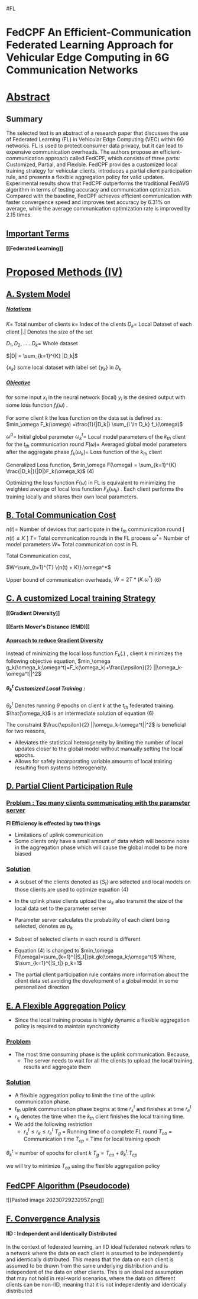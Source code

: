 #FL 
# FedCPF An Efficient-Communication Federated Learning Approach for Vehicular Edge Computing in 6G Communication Networks



# <u>Abstract</u>

## Summary
The selected text is an abstract of a research paper that discusses the use of Federated Learning (FL) in Vehicular Edge Computing (VEC) within 6G networks. FL is used to protect consumer data privacy, but it can lead to expensive communication overheads. The authors propose an efficient-communication approach called FedCPF, which consists of three parts: Customized, Partial, and Flexible. FedCPF provides a customized local training strategy for vehicular clients, introduces a partial client participation rule, and presents a flexible aggregation policy for valid updates. Experimental results show that FedCPF outperforms the traditional FedAVG algorithm in terms of testing accuracy and communication optimization. Compared with the baseline, FedCPF achieves efficient communication with faster convergence speed and improves test accuracy by 6.31% on average, while the average communication optimization rate is improved by 2.15 times.

## <u>Important Terms</u>

#### [[Federated Learning]]



# <u>Proposed Methods (IV)</u>

## <u>A. System Model</u>

##### <u>Notations</u>
$K =$ Total number of clients
$k =$ Index  of the clients
$D_k =$ Local Dataset of each client
$| . |$  Denotes the size of the set

${D_1,D_2, ......D_k} =$ Whole dataset

$|D| = \sum_{k=1}^{K} |D_k|$ 

{$x_k$} some local dataset with label set {$y_k$} in $D_k$ 

##### <u>Objective</u>
for some input $x_i$ in the neural network (local) $y_i$ is the desired output with some loss function $f_i(\omega)$ .

For some client $k$ the loss function on the data set is defined as:
$min_\omega F_k(\omega) =\frac{1}{|D_k|} \sum_{i \in D_k} f_i(\omega)$


$\omega^0 =$  Initial global parameter
$\omega_k^t =$ Local model parameters of the $k_{th}$ client for the $t_{th}$ communication round
$F(\omega) =$ Averaged global model parameters after the aggregate phase
$f_k(\omega_k) =$ Loss function of the $k_{th}$ client

Generalized Loss function,
$min_\omega F(\omega) = \sum_{k=1}^{K} \frac{|D_k|}{|D|}F_k(\omega_k)$                                    (4)

Optimizing the loss function $F(\omega)$ in FL is equivalent to minimizing the weighted average of local loss function $F_k(\omega_k)$ . Each client performs the training locally and shares their own local parameters.

## <u>B. Total Communication Cost</u>

$n(t) =$ Number of devices that participate in the $t_{th}$ communication round  \[ $n(t) \le K$ ]
$T =$ Total communication rounds in the FL process
$\omega^* =$ Number of model parameters
$W =$ Total communication cost in FL 

Total Communication cost,

$W=\sum_{t=1}^{T} \{n(t) + K\}.\omega^*$

Upper bound of communication overheads,
$\tilde{W}= 2T*(K.\omega^*)$                                                   (6)

##  <u>C. A customized Local training Strategy</u>

#### [[Gradient Diversity]]

#### [[Earth Mover's Distance (EMD)]]


#### <u>Approach to reduce Gradient Diversity</u>

Instead of minimizing the local loss function $F_k(.)$ , client $k$ minimizes the following objective equation,
$min_\omega  g_k(\omega_k;\omega^t)=F_k(\omega_k)+\frac{\epsilon}{2} ||\omega_k-\omega^t||^2$ 

##### $\theta_k^t$ Customized Local Training : 
$\theta_k^t$ Denotes running $\theta$ epochs on client $k$ at the $t_{th}$ federated training. 
$\hat{\omega_k}$ is an intermediate solution of equation (6)

The constraint $\frac{\epsilon}{2} ||\omega_k-\omega^t||^2$ is beneficial for two reasons,
- Alleviates the statistical heterogeneity by limiting the number of local updates closer to the global model without manually setting the local epochs.
- Allows for safely incorporating variable amounts of local training resulting from systems heterogeneity. 

## <u>D. Partial Client Participation Rule</u>

### <u>Problem : Too many clients communicating with the  parameter server</u>
**Fl Efficiency is effected by two things**
- Limitations of uplink communication
- Some clients only have a small amount of data which will become noise in the aggregation phase which will cause the global model to be more biased
### <u>Solution</u>
- A subset of the clients denoted as $\{S_t\}$ are selected and local models on those clients are used to optimize equation (4)
- In the uplink phase clients upload the $\omega_k$ also transmit the size of the local data set to the parameter server
- Parameter server calculates the probability of each client being selected, denotes as $p_k$ 
- Subset of selected clients in each round is different
- Equation (4) is changed to 
$min_\omega F(\omega)=\sum_{k=1}^{|S_t|}pk.gk(\omega_k;\omega^t)$
Where, $\sum_{k=1}^{|S_t|} p_k=1$

- The partial client participation rule contains more information about the client data set avoiding the development of a global model in some personalized direction

## <u>E. A Flexible Aggregation Policy</u>

- Since the local training process is  highly dynamic a flexible aggregation policy is required to maintain synchronicity
### <u>Problem</u>
- The most time consuming phase is the uplink communication. Because,
	- The server needs to wait for all the clients to upload the local training results and aggregate them
### <u>Solution</u>
- A flexible aggregation policy to limit the time of the uplink communication phase.
- $t_{th}$ uplink communication phase begins at time $r_s^t$ and finishes at time $r_e^t$ 
- $r_k$ denotes the time when the $k_{th}$ client finishes the local training time. 
- We add the following restriction
	- $r_s^t \le r_k \le r_e^t$
$T_g$ = Running time of a complete FL round
$T_{co}$ = Communication time
$T_{cp}$ = Time for local training epoch

$\theta_k^t$ = number of epochs for client $k$ 
$T_g=T_{co}+\theta_k^t.T_{cp}$

we will try to minimize $T_{co}$ using the flexible aggregation policy

## <u>FedCPF Algorithm (Pseudocode)</u>


![[Pasted image 20230729232957.png]]

## <u>F. Convergence Analysis</u>

#### IID : Independent and Identically Distributed
In the context of federated learning, an IID ideal federated network refers to a network where the data on each client is assumed to be independently and identically distributed. This means that the data on each client is assumed to be drawn from the same underlying distribution and is independent of the data on other clients. This is an idealized assumption that may not hold in real-world scenarios, where the data on different clients can be non-IID, meaning that it is not independently and identically distributed

